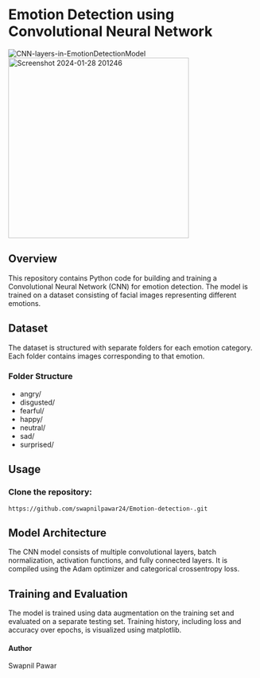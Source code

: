 # Emotion Detection using Convolutional Neural Network
![CNN-layers-in-EmotionDetectionModel](https://github.com/swapnilpawar24/Emotion-detection-/assets/151537409/1b7cf74f-f1b5-4458-bbe7-50c9ace18799)
<img width="363" alt="Screenshot 2024-01-28 201246" src="https://github.com/swapnilpawar24/Emotion-detection-/assets/151537409/53e276a3-179b-4bbf-b8fb-b4ace0b02e5d">


## Overview

This repository contains Python code for building and training a Convolutional Neural Network (CNN) for emotion detection. The model is trained on a dataset consisting of facial images representing different emotions.

## Dataset

The dataset is structured with separate folders for each emotion category. Each folder contains images corresponding to that emotion.

### Folder Structure

- angry/
- disgusted/
- fearful/
- happy/
- neutral/
- sad/
- surprised/

## Usage

### Clone the repository:
`https://github.com/swapnilpawar24/Emotion-detection-.git`
   
## Model Architecture
The CNN model consists of multiple convolutional layers, batch normalization, activation functions, and fully connected layers. It is compiled using the Adam optimizer and categorical crossentropy loss.

## Training and Evaluation
The model is trained using data augmentation on the training set and evaluated on a separate testing set. Training history, including loss and accuracy over epochs, is visualized using matplotlib.

#### Author
Swapnil Pawar
